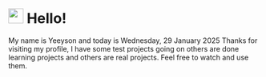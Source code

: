  <h1>
    <img src="https://emojis.slackmojis.com/emojis/images/1643510097/45343/hi.gif?1643510097" width="30"/> 
    Hello!
 </h1>
 <p>
    My name is Yeeyson and today is Wednesday, 29 January 2025
    Thanks for visiting my profile, I have some test projects going on others are done learning projects and others are real projects.
    Feel free to watch and use them.
 </p>
